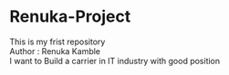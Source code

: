 # Renuka-Project
This is my frist repository
<br>
Author : Renuka Kamble
<br>
I want to Build a carrier in IT industry with good position
